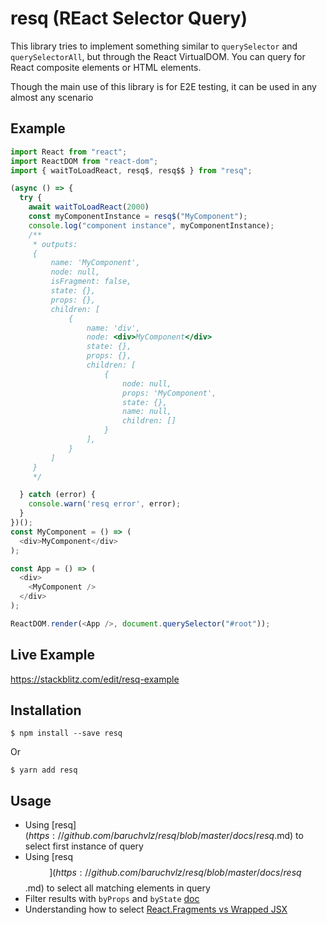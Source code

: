 # resq (REact Selector Query)

This library tries to implement something similar to `querySelector` and `querySelectorAll`, but through the React VirtualDOM. You can query for React composite elements or HTML elements.

Though the main use of this library is for E2E testing, it can be used in any almost any scenario

## Example

```javascript
import React from "react";
import ReactDOM from "react-dom";
import { waitToLoadReact, resq$, resq$$ } from "resq";

(async () => {
  try {
    await waitToLoadReact(2000)
    const myComponentInstance = resq$("MyComponent");
    console.log("component instance", myComponentInstance);
    /**
     * outputs:
     {
         name: 'MyComponent',
         node: null,
         isFragment: false,
         state: {},
         props: {},
         children: [
             {
                 name: 'div',
                 node: <div>MyComponent</div>
                 state: {},
                 props: {},
                 children: [
                     {
                         node: null,
                         props: 'MyComponent',
                         state: {},
                         name: null,
                         children: []
                     }
                 ],
             }
         ]
     }
     */

  } catch (error) {
    console.warn('resq error', error);
  }
})();
const MyComponent = () => (
  <div>MyComponent</div>
);

const App = () => (
  <div>
    <MyComponent />
  </div>
);

ReactDOM.render(<App />, document.querySelector("#root"));

```

## Live Example

 https://stackblitz.com/edit/resq-example


## Installation

```
$ npm install --save resq
```

Or

```
$ yarn add resq
```

## Usage

- Using [resq$](https://github.com/baruchvlz/resq/blob/master/docs/resq$.md) to select first instance of query
- Using [resq$$](https://github.com/baruchvlz/resq/blob/master/docs/resq$$.md) to select all matching elements in query
- Filter results with `byProps` and `byState` [doc](https://github.com/baruchvlz/resq/blob/master/docs/filtering.md)
- Understanding how to select [React.Fragments vs Wrapped JSX](https://github.com/baruchvlz/resq/blob/master/docs/selecting-fragments.md)
